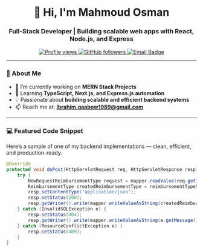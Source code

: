 <!-- Profile Header -->
<h1 align="center">👋 Hi, I'm Mahmoud Osman</h1>
<h3 align="center">Full-Stack Developer | Building scalable web apps with React, Node.js, and Express</h3>

<p align="center">
  <a href="https://github.com/mahmoudahmadosman">
    <img src="https://komarev.com/ghpvc/?username=mahmoudahmadosman&label=Profile%20views&color=1E90FF&style=flat-square" alt="Profile views" />
  </a>
  <a href="https://github.com/mahmoudahmadosman?tab=followers">
    <img src="https://img.shields.io/github/followers/mahmoudahmadosman?label=Followers&style=flat-square&color=brightgreen" alt="GitHub followers" />
  </a>
  <a href="mailto:Ibrahim.gaabow1989@gmail.com">
    <img src="https://img.shields.io/badge/Email-Contact%20Me-blue?style=flat-square&logo=gmail" alt="Email Badge"/>
  </a>
</p>

---

### 🧠 About Me
- 🔭 I’m currently working on **MERN Stack Projects**  
- 🌱 Learning **TypeScript, Next.js, and Express.js automation**  
- 💡 Passionate about **building scalable and efficient backend systems**  
- 📫 Reach me at: **Ibrahim.gaabow1989@gmail.com**

---

### 💻 Featured Code Snippet
Here’s a sample of one of my backend implementations — clean, efficient, and production-ready.

```java
@Override
protected void doPost(HttpServletRequest req, HttpServletResponse resp) throws ServletException, IOException {
    try {
        NewRequestReimbursementType request = mapper.readValue(req.getInputStream(), NewRequestReimbursementType.class);
        ReimbursementType createdReimbursementType = reimbursementTypeService.createReimbursementType(request);
        resp.setContentType("application/json");
        resp.setStatus(200);
        resp.getWriter().write(mapper.writeValueAsString(createdReimbursementType.getType_id()));
    } catch (InvalidSQLException e) {
        resp.setStatus(404);
        resp.getWriter().write(mapper.writeValueAsString(e.getMessage()));
    } catch (ResourceConflictException e) {
        resp.setStatus(409);
    }
}
